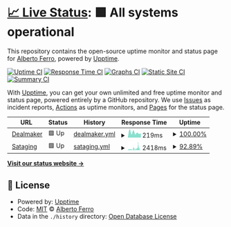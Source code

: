 # [📈 Live Status](https://demo.upptime.js.org): <!--live status--> **🟩 All systems operational**

This repository contains the open-source uptime monitor and status page for [Alberto Ferro](www.purosoft.net), powered by [Upptime](https://github.com/upptime/upptime).

[![Uptime CI](https://github.com/albertoferro/status/workflows/Uptime%20CI/badge.svg)](https://github.com/albertoferro/status/actions?query=workflow%3A%22Uptime+CI%22)
[![Response Time CI](https://github.com/albertoferro/status/workflows/Response%20Time%20CI/badge.svg)](https://github.com/albertoferro/status/actions?query=workflow%3A%22Response+Time+CI%22)
[![Graphs CI](https://github.com/albertoferro/status/workflows/Graphs%20CI/badge.svg)](https://github.com/albertoferro/status/actions?query=workflow%3A%22Graphs+CI%22)
[![Static Site CI](https://github.com/albertoferro/status/workflows/Static%20Site%20CI/badge.svg)](https://github.com/albertoferro/status/actions?query=workflow%3A%22Static+Site+CI%22)
[![Summary CI](https://github.com/albertoferro/status/workflows/Summary%20CI/badge.svg)](https://github.com/albertoferro/status/actions?query=workflow%3A%22Summary+CI%22)

With [Upptime](https://upptime.js.org), you can get your own unlimited and free uptime monitor and status page, powered entirely by a GitHub repository. We use [Issues](https://github.com/albertoferro/status/issues) as incident reports, [Actions](https://github.com/albertoferro/status/actions) as uptime monitors, and [Pages](https://demo.upptime.js.org) for the status page.

<!--start: status pages-->
<!-- This summary is generated by Upptime (https://github.com/upptime/upptime) -->
<!-- Do not edit this manually, your changes will be overwritten -->
<!-- prettier-ignore -->
| URL | Status | History | Response Time | Uptime |
| --- | ------ | ------- | ------------- | ------ |
| <img alt="" src="https://favicons.githubusercontent.com/app.dealmaker.tech" height="13"> [Dealmaker](https://app.dealmaker.tech/) | 🟩 Up | [dealmaker.yml](https://github.com/albertoferro/status/commits/HEAD/history/dealmaker.yml) | <details><summary><img alt="Response time graph" src="./graphs/dealmaker/response-time-week.png" height="20"> 219ms</summary><br><a href="https://albertoferro.github.io/status/history/dealmaker"><img alt="Response time 269" src="https://img.shields.io/endpoint?url=https%3A%2F%2Fraw.githubusercontent.com%2Falbertoferro%2Fstatus%2FHEAD%2Fapi%2Fdealmaker%2Fresponse-time.json"></a><br><a href="https://albertoferro.github.io/status/history/dealmaker"><img alt="24-hour response time 207" src="https://img.shields.io/endpoint?url=https%3A%2F%2Fraw.githubusercontent.com%2Falbertoferro%2Fstatus%2FHEAD%2Fapi%2Fdealmaker%2Fresponse-time-day.json"></a><br><a href="https://albertoferro.github.io/status/history/dealmaker"><img alt="7-day response time 219" src="https://img.shields.io/endpoint?url=https%3A%2F%2Fraw.githubusercontent.com%2Falbertoferro%2Fstatus%2FHEAD%2Fapi%2Fdealmaker%2Fresponse-time-week.json"></a><br><a href="https://albertoferro.github.io/status/history/dealmaker"><img alt="30-day response time 227" src="https://img.shields.io/endpoint?url=https%3A%2F%2Fraw.githubusercontent.com%2Falbertoferro%2Fstatus%2FHEAD%2Fapi%2Fdealmaker%2Fresponse-time-month.json"></a><br><a href="https://albertoferro.github.io/status/history/dealmaker"><img alt="1-year response time 269" src="https://img.shields.io/endpoint?url=https%3A%2F%2Fraw.githubusercontent.com%2Falbertoferro%2Fstatus%2FHEAD%2Fapi%2Fdealmaker%2Fresponse-time-year.json"></a></details> | <details><summary><a href="https://albertoferro.github.io/status/history/dealmaker">100.00%</a></summary><a href="https://albertoferro.github.io/status/history/dealmaker"><img alt="All-time uptime 100.00%" src="https://img.shields.io/endpoint?url=https%3A%2F%2Fraw.githubusercontent.com%2Falbertoferro%2Fstatus%2FHEAD%2Fapi%2Fdealmaker%2Fuptime.json"></a><br><a href="https://albertoferro.github.io/status/history/dealmaker"><img alt="24-hour uptime 100.00%" src="https://img.shields.io/endpoint?url=https%3A%2F%2Fraw.githubusercontent.com%2Falbertoferro%2Fstatus%2FHEAD%2Fapi%2Fdealmaker%2Fuptime-day.json"></a><br><a href="https://albertoferro.github.io/status/history/dealmaker"><img alt="7-day uptime 100.00%" src="https://img.shields.io/endpoint?url=https%3A%2F%2Fraw.githubusercontent.com%2Falbertoferro%2Fstatus%2FHEAD%2Fapi%2Fdealmaker%2Fuptime-week.json"></a><br><a href="https://albertoferro.github.io/status/history/dealmaker"><img alt="30-day uptime 100.00%" src="https://img.shields.io/endpoint?url=https%3A%2F%2Fraw.githubusercontent.com%2Falbertoferro%2Fstatus%2FHEAD%2Fapi%2Fdealmaker%2Fuptime-month.json"></a><br><a href="https://albertoferro.github.io/status/history/dealmaker"><img alt="1-year uptime 100.00%" src="https://img.shields.io/endpoint?url=https%3A%2F%2Fraw.githubusercontent.com%2Falbertoferro%2Fstatus%2FHEAD%2Fapi%2Fdealmaker%2Fuptime-year.json"></a></details>
| <img alt="" src="https://favicons.githubusercontent.com/staging.dealmaker-dev.com" height="13"> [Sataging](https://staging.dealmaker-dev.com) | 🟩 Up | [sataging.yml](https://github.com/albertoferro/status/commits/HEAD/history/sataging.yml) | <details><summary><img alt="Response time graph" src="./graphs/sataging/response-time-week.png" height="20"> 2418ms</summary><br><a href="https://albertoferro.github.io/status/history/sataging"><img alt="Response time 1067" src="https://img.shields.io/endpoint?url=https%3A%2F%2Fraw.githubusercontent.com%2Falbertoferro%2Fstatus%2FHEAD%2Fapi%2Fsataging%2Fresponse-time.json"></a><br><a href="https://albertoferro.github.io/status/history/sataging"><img alt="24-hour response time 211" src="https://img.shields.io/endpoint?url=https%3A%2F%2Fraw.githubusercontent.com%2Falbertoferro%2Fstatus%2FHEAD%2Fapi%2Fsataging%2Fresponse-time-day.json"></a><br><a href="https://albertoferro.github.io/status/history/sataging"><img alt="7-day response time 2418" src="https://img.shields.io/endpoint?url=https%3A%2F%2Fraw.githubusercontent.com%2Falbertoferro%2Fstatus%2FHEAD%2Fapi%2Fsataging%2Fresponse-time-week.json"></a><br><a href="https://albertoferro.github.io/status/history/sataging"><img alt="30-day response time 1654" src="https://img.shields.io/endpoint?url=https%3A%2F%2Fraw.githubusercontent.com%2Falbertoferro%2Fstatus%2FHEAD%2Fapi%2Fsataging%2Fresponse-time-month.json"></a><br><a href="https://albertoferro.github.io/status/history/sataging"><img alt="1-year response time 1067" src="https://img.shields.io/endpoint?url=https%3A%2F%2Fraw.githubusercontent.com%2Falbertoferro%2Fstatus%2FHEAD%2Fapi%2Fsataging%2Fresponse-time-year.json"></a></details> | <details><summary><a href="https://albertoferro.github.io/status/history/sataging">92.89%</a></summary><a href="https://albertoferro.github.io/status/history/sataging"><img alt="All-time uptime 99.37%" src="https://img.shields.io/endpoint?url=https%3A%2F%2Fraw.githubusercontent.com%2Falbertoferro%2Fstatus%2FHEAD%2Fapi%2Fsataging%2Fuptime.json"></a><br><a href="https://albertoferro.github.io/status/history/sataging"><img alt="24-hour uptime 100.00%" src="https://img.shields.io/endpoint?url=https%3A%2F%2Fraw.githubusercontent.com%2Falbertoferro%2Fstatus%2FHEAD%2Fapi%2Fsataging%2Fuptime-day.json"></a><br><a href="https://albertoferro.github.io/status/history/sataging"><img alt="7-day uptime 92.89%" src="https://img.shields.io/endpoint?url=https%3A%2F%2Fraw.githubusercontent.com%2Falbertoferro%2Fstatus%2FHEAD%2Fapi%2Fsataging%2Fuptime-week.json"></a><br><a href="https://albertoferro.github.io/status/history/sataging"><img alt="30-day uptime 98.12%" src="https://img.shields.io/endpoint?url=https%3A%2F%2Fraw.githubusercontent.com%2Falbertoferro%2Fstatus%2FHEAD%2Fapi%2Fsataging%2Fuptime-month.json"></a><br><a href="https://albertoferro.github.io/status/history/sataging"><img alt="1-year uptime 99.37%" src="https://img.shields.io/endpoint?url=https%3A%2F%2Fraw.githubusercontent.com%2Falbertoferro%2Fstatus%2FHEAD%2Fapi%2Fsataging%2Fuptime-year.json"></a></details>

<!--end: status pages-->

[**Visit our status website →**](https://demo.upptime.js.org)

## 📄 License

- Powered by: [Upptime](https://github.com/upptime/upptime)
- Code: [MIT](./LICENSE) © [Alberto Ferro](www.purosoft.net)
- Data in the `./history` directory: [Open Database License](https://opendatacommons.org/licenses/odbl/1-0/)

